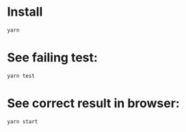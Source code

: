 # Install

```sh
yarn
```

# See failing test:

```sh
yarn test
```

# See correct result in browser:

```sh
yarn start
```
